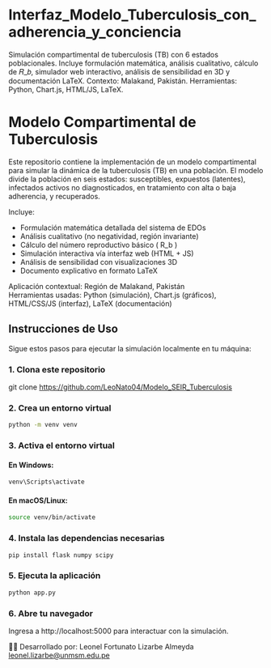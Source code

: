 # Interfaz_Modelo_Tuberculosis_con_adherencia_y_conciencia
Simulación compartimental de tuberculosis (TB) con 6 estados poblacionales. Incluye formulación matemática, análisis cualitativo, cálculo de 𝑅_𝑏, simulador web interactivo, análisis de sensibilidad en 3D y documentación LaTeX. Contexto: Malakand, Pakistán.  Herramientas: Python, Chart.js, HTML/JS, LaTeX.

# Modelo Compartimental de Tuberculosis
Este repositorio contiene la implementación de un modelo compartimental para simular la dinámica de la tuberculosis (TB) en una población. El modelo divide la población en seis estados: susceptibles, expuestos (latentes), infectados activos no diagnosticados, en tratamiento con alta o baja adherencia, y recuperados.

Incluye:

- Formulación matemática detallada del sistema de EDOs  
- Análisis cualitativo (no negatividad, región invariante)  
- Cálculo del número reproductivo básico \( R_b \)  
- Simulación interactiva vía interfaz web (HTML + JS)  
- Análisis de sensibilidad con visualizaciones 3D
- Documento explicativo en formato LaTeX  

Aplicación contextual: Región de Malakand, Pakistán  
Herramientas usadas: Python (simulación), Chart.js (gráficos), HTML/CSS/JS (interfaz), LaTeX (documentación)

## Instrucciones de Uso
Sigue estos pasos para ejecutar la simulación localmente en tu máquina:

### 1. Clona este repositorio
git clone https://github.com/LeoNato04/Modelo_SEIR_Tuberculosis

### 2. Crea un entorno virtual
```bash
python -m venv venv
```

### 3. Activa el entorno virtual
#### En Windows:
```bash
venv\Scripts\activate
```
#### En macOS/Linux:
```bash
source venv/bin/activate
```

### 4. Instala las dependencias necesarias
```bash
pip install flask numpy scipy
```

### 5. Ejecuta la aplicación
```bash
python app.py
```

### 6. Abre tu navegador
Ingresa a http://localhost:5000 para interactuar con la simulación.

👨‍💻 Desarrollado por: Leonel Fortunato Lizarbe Almeyda
leonel.lizarbe@unmsm.edu.pe


